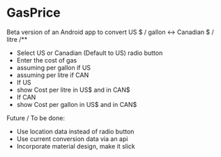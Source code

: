 # GasPrice
Beta version of an Android app to convert US $ / gallon <-> Canadian $ / litre
/**
 * Select US or Canadian (Default to US) radio button 
 * Enter the cost of gas  
 * 	assuming per gallon if US
 * 	assuming per litre if CAN
 * If US 
 * 	show Cost per litre in US$ and in CAN$
 * If CAN
 * 	show Cost per gallon in US$ and in CAN$

Future / To be done: 
 * Use location data instead of radio button
 * Use current conversion data via an api
 * Incorporate material design, make it slick 

